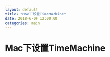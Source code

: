```yaml
---
layout: default
title: "Mac下设置TimeMachine"
date: 2018-6-09 12:00:00
categories: main
---
```



# Mac下设置TimeMachine
